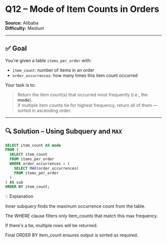 # Q12 – Mode of Item Counts in Orders  
**Source:** Alibaba  
**Difficulty:** Medium  

---

## ✅ Goal  
You're given a table `items_per_order` with:

- `item_count`: number of items in an order  
- `order_occurrences`: how many times this item count occurred

Your task is to:
> Return the item count(s) that occurred most frequently (i.e., the **mode**).  
> If multiple item counts tie for highest frequency, return all of them — sorted in ascending order.

---

## 🔍 Solution – Using Subquery and `MAX`

```sql
SELECT item_count AS mode
FROM (
  SELECT item_count 
  FROM items_per_order 
  WHERE order_occurrences = (
    SELECT MAX(order_occurrences) 
    FROM items_per_order
  )
) AS sub
ORDER BY item_count;
```

💡 Explanation

Inner subquery finds the maximum occurrence count from the table.

The WHERE clause filters only item_counts that match this max frequency.

If there's a tie, multiple rows will be returned.

Final ORDER BY item_count ensures output is sorted as required.
